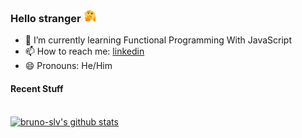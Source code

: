### Hello stranger  <img src="giphy-unscreen.gif" width="20px" margin-left="5px">
 
- 🌱 I’m currently learning Functional Programming With JavaScript 
- 📫 How to reach me: [linkedin](https://www.linkedin.com/in/bruno-henrique-ba52151ba/)
- 😄 Pronouns: He/Him

#### Recent Stuff
\
[![bruno-slv's github stats](https://github-readme-stats.vercel.app/api?username=bruno-slv)](https://github.com/bruno-slv/github-readme-stats)
